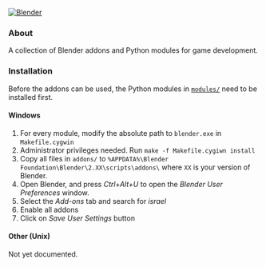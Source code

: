 [![Blender](https://raw.githubusercontent.com/ijacquez/blender_tools/master/blender-socket.png)](https://www.blender.org/)

### About

A collection of Blender addons and Python modules for game development.

### Installation

Before the addons can be used, the Python modules in [`modules/`](https://github.com/ijacquez/blender_tools/tree/master/modules/helper_utils) need to be installed first.

#### Windows
 1. For every module, modify the absolute path to `blender.exe` in `Makefile.cygwin`
 2. Administrator privileges needed. Run `make -f Makefile.cygiwn install`
 3. Copy all files in `addons/` to `%APPDATA%\Blender Foundation\Blender\2.XX\scripts\addons\` where `XX` is your version of Blender.
 4. Open Blender, and press *Ctrl+Alt+U* to open the _Blender User Preferences_ window.
 5. Select the _Add-ons_ tab and search for _israel_
 6. Enable all addons
 7. Click on _Save User Settings_ button

#### Other (Unix)
Not yet documented.
